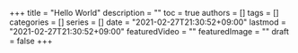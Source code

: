 +++
title = "Hello World"
description = ""
toc = true
authors = []
tags = []
categories = []
series = []
date =  "2021-02-27T21:30:52+09:00"
lastmod = "2021-02-27T21:30:52+09:00"
featuredVideo = ""
featuredImage = ""
draft = false
+++